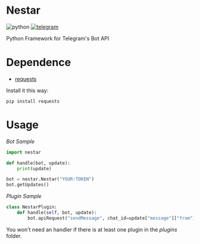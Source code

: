 # Nestar
![python](https://img.shields.io/badge/python-2.7,%203.x-red.svg)
[![telegram](https://img.shields.io/badge/Telegram-Channel-blue.svg)](https://t.me/TheFamilyTeam)

Python Framework for Telegram's Bot API 

# Dependence
* [requests](https://pypi.org/project/requests/)

Install it this way:

```
pip install requests
```

# Usage
_Bot Sample_
```python
import nestar

def handle(bot, update):
	print(update)

bot = nestar.Nestar("YOUR:TOKEN")
bot.getUpdates()
```


_Plugin Sample_
```python
class NestarPlugin:
	def handle(self, bot, update):
		bot.apiRequest("sendMessage", chat_id=update["message"]["from"]["id"], text="Hi! Welcome to Nestar, {}".format(update["message"]["from"]["first_name"]))
```

You won't need an handler if there is at least one plugin in the _plugins_ folder.

